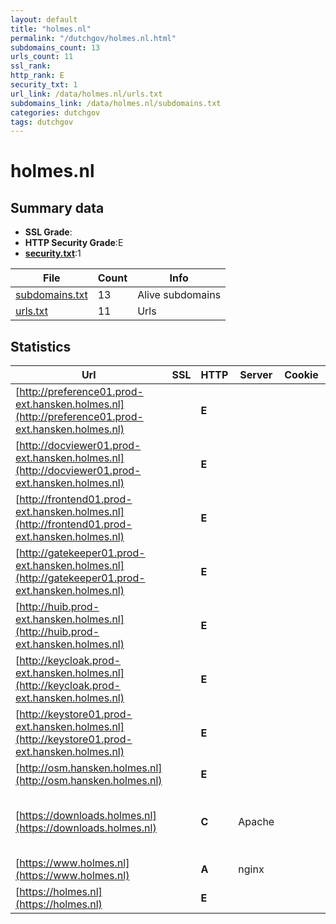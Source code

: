 ```yaml
---
layout: default
title: "holmes.nl"
permalink: "/dutchgov/holmes.nl.html"
subdomains_count: 13
urls_count: 11
ssl_rank: 
http_rank: E
security_txt: 1
url_link: /data/holmes.nl/urls.txt
subdomains_link: /data/holmes.nl/subdomains.txt
categories: dutchgov
tags: dutchgov
---
```



# holmes.nl
## Summary data


 - **SSL Grade**:
 - **HTTP Security Grade**:E
 - **[security.txt](https://www.digitaleoverheid.nl/nieuws/standaard-security-txt-nu-verplicht-voor-overheid/)**:1


| File       | Count | Info |
|------------|-------|------|
|[subdomains.txt](/DutchGovScope/data/holmes.nl/subdomains.txt)|13|Alive subdomains|
|[urls.txt](/DutchGovScope/data/holmes.nl/urls.txt)|11|Urls|


## Statistics


| Url | SSL | HTTP | Server | Cookie | HSTS | CORS | CTO | CSP | XFO | XXP | RP |FP| Tech |Title |
|--------|-------|-------|------|------|------|------|------|------|------|------|------|------|------|------|
|[http://preference01.prod-ext.hansken.holmes.nl](http://preference01.prod-ext.hansken.holmes.nl)| | **E**|| | | | | | | | :white_check_mark: | |||
|[http://docviewer01.prod-ext.hansken.holmes.nl](http://docviewer01.prod-ext.hansken.holmes.nl)| | **E**|| | | | | | | | :white_check_mark: | |||
|[http://frontend01.prod-ext.hansken.holmes.nl](http://frontend01.prod-ext.hansken.holmes.nl)| | **E**|| | | | | | | | :white_check_mark: | |||
|[http://gatekeeper01.prod-ext.hansken.holmes.nl](http://gatekeeper01.prod-ext.hansken.holmes.nl)| | **E**|| | | | | | | | :white_check_mark: | |||
|[http://huib.prod-ext.hansken.holmes.nl](http://huib.prod-ext.hansken.holmes.nl)| | **E**|| | | | | | | | :white_check_mark: | |||
|[http://keycloak.prod-ext.hansken.holmes.nl](http://keycloak.prod-ext.hansken.holmes.nl)| | **E**|| | | | | | | | :white_check_mark: | |||
|[http://keystore01.prod-ext.hansken.holmes.nl](http://keystore01.prod-ext.hansken.holmes.nl)| | **E**|| | | | | | | | :white_check_mark: | |||
|[http://osm.hansken.holmes.nl](http://osm.hansken.holmes.nl)| | **E**|| | | | | | | | :white_check_mark: | |||
|[https://downloads.holmes.nl](https://downloads.holmes.nl)| | **C**|Apache| |:white_check_mark: | | | | | | :white_check_mark: | |Apache HTTP Server Basic HSTS|401 Unauthorized|
|[https://www.holmes.nl](https://www.holmes.nl)| | **A**|nginx| |:white_check_mark: | | |:warning: | :white_check_mark: | :white_check_mark: | :white_check_mark: | |Nginx|302 Found|
|[https://holmes.nl](https://holmes.nl)| | **E**|| | | | | | | | :white_check_mark: | |||


